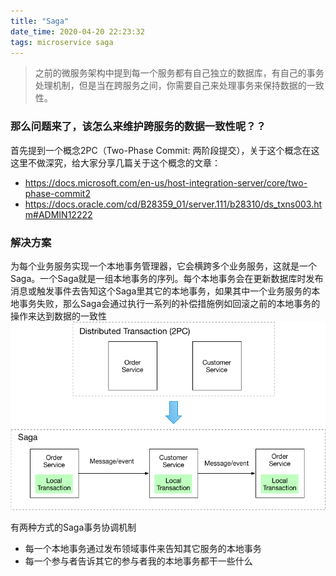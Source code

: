 ```yaml
---
title: "Saga"
date_time: 2020-04-20 22:23:32
tags: microservice saga
---
```


> 之前的微服务架构中提到每一个服务都有自己独立的数据库，有自己的事务处理机制，但是当在跨服务之间，你需要自己来处理事务来保持数据的一致性。

### 那么问题来了，该怎么来维护跨服务的数据一致性呢？？

首先提到一个概念2PC（Two-Phase Commit: 两阶段提交），关于这个概念在这这里不做深究，给大家分享几篇关于这个概念的文章：
- https://docs.microsoft.com/en-us/host-integration-server/core/two-phase-commit2
- https://docs.oracle.com/cd/B28359_01/server.111/b28310/ds_txns003.htm#ADMIN12222

### 解决方案
为每个业务服务实现一个本地事务管理器，它会横跨多个业务服务，这就是一个Saga。一个Saga就是一组本地事务的序列。每个本地事务会在更新数据库时发布消息或触发事件去告知这个Saga里其它的本地事务，如果其中一个业务服务的本地事务失败，那么Saga会通过执行一系列的补偿措施例如回滚之前的本地事务的操作来达到数据的一致性
![From_2PC_To_Saga.png](/imgs/From_2PC_To_Saga.png)

有两种方式的Saga事务协调机制
- 每一个本地事务通过发布领域事件来告知其它服务的本地事务
- 每一个参与者告诉其它的参与者我的本地事务都干一些什么